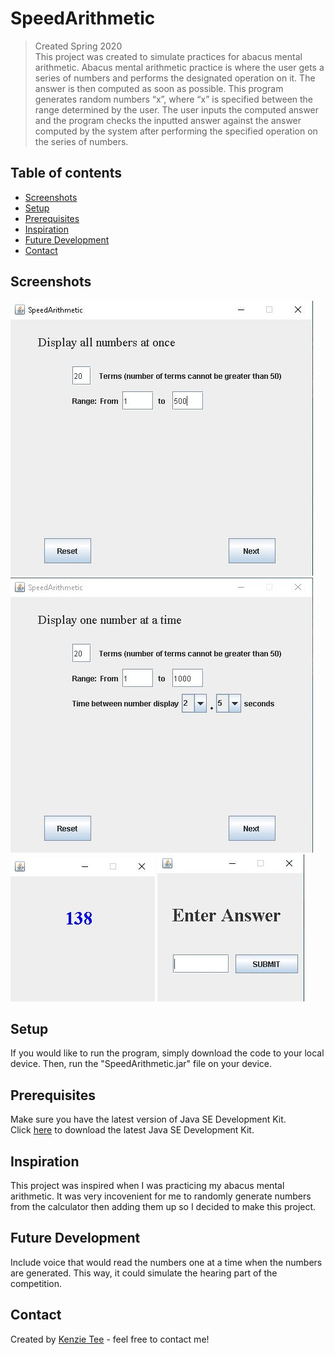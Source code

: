 # SpeedArithmetic
> Created Spring 2020<br>This project was created to simulate practices for abacus mental arithmetic. 
Abacus mental arithmetic practice is where the user gets a series of numbers and performs the designated operation on it.  The answer is then computed as soon as possible. 
This program generates random numbers “x”, where “x” is specified between the range determined by the user.
The user inputs the computed answer and the program checks the inputted answer against the answer computed by the system after performing the specified operation on the series of numbers. 


## Table of contents
* [Screenshots](#screenshots)
* [Setup](#setup)
* [Prerequisites](#prerequisites)
* [Inspiration](#inspiration)
* [Future Development](#future-development)
* [Contact](#contact)

## Screenshots
![Screenshot1](./Screenshots/Screenshot1.JPG)
![Screenshot2](./Screenshots/Screenshot2.JPG)
![Screenshot1](./Screenshots/Screenshot3.JPG)
![Screenshot2](./Screenshots/Screenshot4.JPG)

## Setup
If you would like to run the program, simply download the code to your local device. Then, run the "SpeedArithmetic.jar" file on your device. 

## Prerequisites
Make sure you have the latest version of Java SE Development Kit. <br>
Click [here](https://www.oracle.com/java/technologies/javase/javase-jdk8-downloads.html) to download the latest Java SE Development Kit.

## Inspiration
This project was inspired when I was practicing my abacus mental arithmetic. It was very incovenient for me to randomly generate numbers from the calculator then adding them up so I decided to make this project. 

## Future Development
Include voice that would read the numbers one at a time when the numbers are generated. This way, it could simulate the hearing part of the competition. 

## Contact
Created by [Kenzie Tee](https://www.linkedin.com/in/kenzie-tee-1276701b2/) - feel free to contact me!
